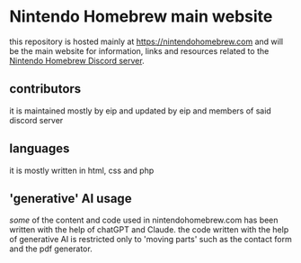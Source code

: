 # Nintendo Homebrew main website
this repository is hosted mainly at https://nintendohomebrew.com and will be the main website for information, links and resources related to the [Nintendo Homebrew Discord server](https://discord.gg/C29hYvh).
## contributors
it is maintained mostly by eip and updated by eip and members of said discord server
## languages
it is mostly written in html, css and php
## 'generative' AI usage
_some_ of the content and code used in nintendohomebrew.com has been written with the help of chatGPT and Claude. the code written with the help of generative AI is restricted only to 'moving parts' such as the contact form and the pdf generator.
